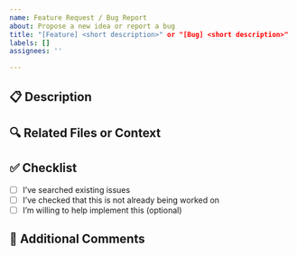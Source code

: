 ```yaml
---
name: Feature Request / Bug Report
about: Propose a new idea or report a bug
title: "[Feature] <short description>" or "[Bug] <short description>"
labels: []
assignees: ''

---
```


## 📋 Description

<!-- A clear and concise description of the problem or feature. -->

## 🔍 Related Files or Context

<!-- If applicable, add links to files, folders, or logs that help explain your issue. -->

## ✅ Checklist

- [ ] I’ve searched existing issues
- [ ] I’ve checked that this is not already being worked on
- [ ] I’m willing to help implement this (optional)

## 💬 Additional Comments

<!-- Add any other context, ideas, or screenshots about the issue here. -->
